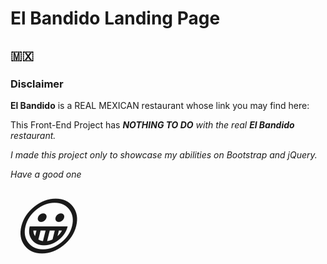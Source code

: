 <h1>El Bandido Landing Page</h1>

<h2>🇲🇽</h2>

<h3>Disclaimer</h3>

<p><strong>El Bandido</strong> is a REAL MEXICAN restaurant whose link you may find here:<br>
<a href="https://www.elbandidomexican.com/" target="_blank"></a>
</p>

<p>This Front-End Project has <strong><i>NOTHING TO DO</strong><i> with the real <strong>El Bandido</strong> restaurant.</p>

<p>I made this project only to showcase my abilities on Bootstrap and jQuery.</p>

<p>Have a good one</p>

<p><span style='font-size:100px;'>&#128512;</span></p>